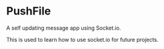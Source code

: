 # PushFile
A self updating message app using Socket.io.

This is used to learn how to use socket.io for future projects.
